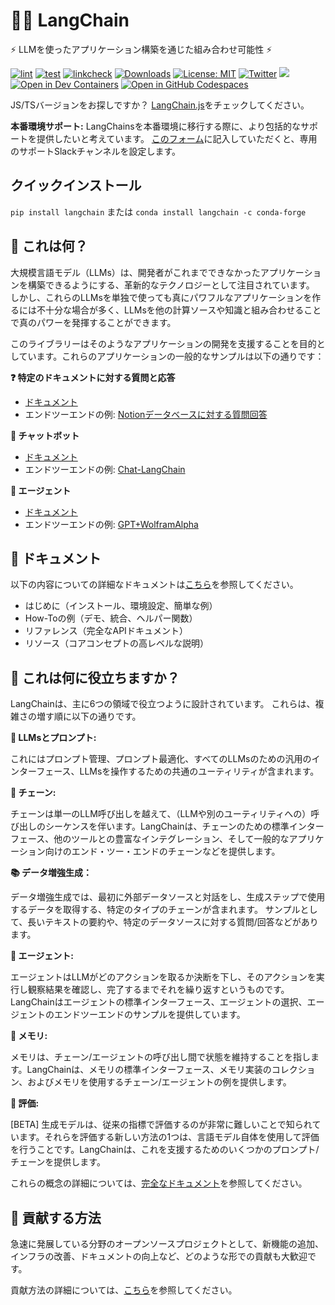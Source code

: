 # 🦜️🔗 LangChain

⚡ LLMを使ったアプリケーション構築を通じた組み合わせ可能性 ⚡

[![lint](https://github.com/hwchase17/langchain/actions/workflows/lint.yml/badge.svg)](https://github.com/hwchase17/langchain/actions/workflows/lint.yml) [![test](https://github.com/hwchase17/langchain/actions/workflows/test.yml/badge.svg)](https://github.com/hwchase17/langchain/actions/workflows/test.yml) [![linkcheck](https://github.com/hwchase17/langchain/actions/workflows/linkcheck.yml/badge.svg)](https://github.com/hwchase17/langchain/actions/workflows/linkcheck.yml) [![Downloads](https://static.pepy.tech/badge/langchain/month)](https://pepy.tech/project/langchain) [![License: MIT](https://img.shields.io/badge/License-MIT-yellow.svg)](https://opensource.org/licenses/MIT) [![Twitter](https://img.shields.io/twitter/url/https/twitter.com/langchainai.svg?style=social&label=Follow%20%40LangChainAI)](https://twitter.com/langchainai) [![](https://dcbadge.vercel.app/api/server/6adMQxSpJS?compact=true&style=flat)](https://discord.gg/6adMQxSpJS) [![Open in Dev Containers](https://img.shields.io/static/v1?label=Dev%20Containers&message=Open&color=blue&logo=visualstudiocode)](https://vscode.dev/redirect?url=vscode://ms-vscode-remote.remote-containers/cloneInVolume?url=https://github.com/hwchase17/langchain) [![Open in GitHub Codespaces](https://github.com/codespaces/badge.svg)](https://codespaces.new/hwchase17/langchain)


JS/TSバージョンをお探しですか？ [LangChain.js](https://github.com/hwchase17/langchainjs)をチェックしてください。

**本番環境サポート:** LangChainsを本番環境に移行する際に、より包括的なサポートを提供したいと考えています。
[このフォーム](https://forms.gle/57d8AmXBYp8PP8tZA)に記入していただくと、専用のサポートSlackチャンネルを設定します。

## クイックインストール

`pip install langchain`
または
`conda install langchain -c conda-forge`

## 🤔 これは何？

大規模言語モデル（LLMs）は、開発者がこれまでできなかったアプリケーションを構築できるようにする、革新的なテクノロジーとして注目されています。 しかし、これらのLLMsを単独で使っても真にパワフルなアプリケーションを作るには不十分な場合が多く、LLMsを他の計算ソースや知識と組み合わせることで真のパワーを発揮することができます。

このライブラリーはそのようなアプリケーションの開発を支援することを目的としています。これらのアプリケーションの一般的なサンプルは以下の通りです：

**❓ 特定のドキュメントに対する質問と応答**

- [ドキュメント](https://langchain.readthedocs.io/en/latest/use_cases/question_answering.html)
- エンドツーエンドの例: [Notionデータベースに対する質問回答](https://github.com/hwchase17/notion-qa)

**💬 チャットボット**

- [ドキュメント](https://langchain.readthedocs.io/en/latest/use_cases/chatbots.html)
- エンドツーエンドの例: [Chat-LangChain](https://github.com/hwchase17/chat-langchain)

**🤖 エージェント**

- [ドキュメント](https://langchain.readthedocs.io/en/latest/modules/agents.html)
- エンドツーエンドの例: [GPT+WolframAlpha](https://huggingface.co/spaces/JavaFXpert/Chat-GPT-LangChain)

## 📖 ドキュメント

以下の内容についての詳細なドキュメントは[こちら](https://langchain.readthedocs.io/en/latest/?)を参照してください。

- はじめに（インストール、環境設定、簡単な例）
- How-Toの例（デモ、統合、ヘルパー関数）
- リファレンス（完全なAPIドキュメント）
- リソース（コアコンセプトの高レベルな説明）

## 🚀 これは何に役立ちますか？

LangChainは、主に6つの領域で役立つように設計されています。
これらは、複雑さの増す順に以下の通りです。

**📃 LLMsとプロンプト:**

これにはプロンプト管理、プロンプト最適化、すべてのLLMsのための汎用のインターフェース、LLMsを操作するための共通のユーティリティが含まれます。

**🔗 チェーン:**

チェーンは単一のLLM呼び出しを越えて、（LLMや別のユーティリティへの）呼び出しのシーケンスを伴います。LangChainは、チェーンのための標準インターフェース、他のツールとの豊富なインテグレーション、そして一般的なアプリケーション向けのエンド・ツー・エンドのチェーンなどを提供します。

**📚 データ増強生成：**

データ増強生成では、最初に外部データソースと対話をし、生成ステップで使用するデータを取得する、特定のタイプのチェーンが含まれます。 サンプルとして、長いテキストの要約や、特定のデータソースに対する質問/回答などがあります。

**🤖 エージェント:**

エージェントはLLMがどのアクションを取るか決断を下し、そのアクションを実行し観察結果を確認し、完了するまでそれを繰り返すというものです。LangChainはエージェントの標準インターフェース、エージェントの選択、エージェントのエンドツーエンドのサンプルを提供しています。

**🧠 メモリ:**

メモリは、チェーン/エージェントの呼び出し間で状態を維持することを指します。LangChainは、メモリの標準インターフェース、メモリ実装のコレクション、およびメモリを使用するチェーン/エージェントの例を提供します。

**🧐 評価:**

[BETA] 生成モデルは、従来の指標で評価するのが非常に難しいことで知られています。それらを評価する新しい方法の1つは、言語モデル自体を使用して評価を行うことです。LangChainは、これを支援するためのいくつかのプロンプト/チェーンを提供します。

これらの概念の詳細については、[完全なドキュメント](https://langchain.readthedocs.io/en/latest/)を参照してください。

## 💁 貢献する方法

急速に発展している分野のオープンソースプロジェクトとして、新機能の追加、インフラの改善、ドキュメントの向上など、どのような形での貢献も大歓迎です。

貢献方法の詳細については、[こちら](.github/CONTRIBUTING.md)を参照してください。

